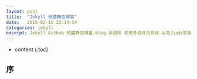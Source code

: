 ```yaml
---
layout: post
title:  "Jekyll 搭建静态博客"
date:   2015-02-15 22:14:54
categories: jekyll
excerpt: Jekyll Github 搭建静态博客 blog 高浩阳 使用多说评论系统 以及Jia分享插件 参考git教程
---
```


* content
{:toc}


## 序
